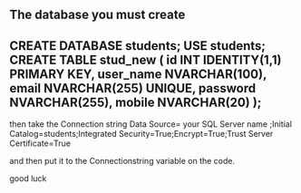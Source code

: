The database you must create 
----------------------------

CREATE DATABASE students;
USE students;
CREATE TABLE stud_new (
    id INT IDENTITY(1,1) PRIMARY KEY,
    user_name NVARCHAR(100),
    email NVARCHAR(255) UNIQUE,
    password NVARCHAR(255),
    mobile NVARCHAR(20)
);
--------------------------------

then take the Connection string 
Data Source= your SQL Server name ;Initial Catalog=students;Integrated Security=True;Encrypt=True;Trust Server Certificate=True

and then put it to the Connectionstring variable on the code.




good luck 

